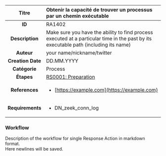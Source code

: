 | Titre                       | Obtenir la capacité de trouver un processus par un chemin exécutable         |
|:---------------------------:|:--------------------|
| **ID**                      | RA1402            |
| **Description**             | Make sure you have the ability to find process executed at a particular time in the past by its executable path (including its name)   |
| **Auteur**                  | your name/nickname/twitter        |
| **Creation Date**           | DD.MM.YYYY |
| **Catégorie**                | Process      |
| **Étapes**                   |[RS0001: Preparation](../Response_Stages/RS0001.md)| 
| **References** |<ul><li>[https://example.com](https://example.com)</li></ul>|
| **Requirements** |<ul><li>DN_zeek_conn_log</li></ul>|

### Workflow

Description of the workflow for single Response Action in markdown format.  
Here newlines will be saved.
